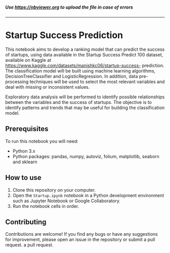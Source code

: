 ##### Use https://nbviewer.org to upload the file in case of errors
---

# Startup Success Prediction

This notebook aims to develop a ranking model that can predict the success of startups, using data available in the Startup Success Predict 100 dataset, available on Kaggle at https://www.kaggle.com/datasets/manishkc06/startup-success- prediction.
The classification model will be built using machine learning algorithms, DecisionTreeClassifier and LogisticRegression. In addition, data pre-processing techniques will be used to select the most relevant variables and deal with missing or inconsistent values.

Exploratory data analysis will be performed to identify possible relationships between the variables and the success of startups. The objective is to identify patterns and trends that may be useful for building the classification model.

## Prerequisites

To run this notebook you will need:

- Python 3.x
- Python packages: pandas, numpy, autoviz, folium, matplotlib, seaborn and sklearn

## How to use

1. Clone this repository on your computer.
2. Open the `Startup.ipynb` notebook in a Python development environment such as Jupyter Notebook or Google Collaboratory.
3. Run the notebook cells in order.

## Contributing

Contributions are welcome! If you find any bugs or have any suggestions for improvement, please open an issue in the repository or submit a pull request.
a pull request.
